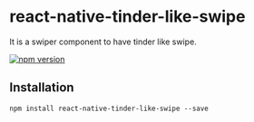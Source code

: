 # react-native-tinder-like-swipe
It is a swiper component to have tinder like swipe.

[![npm version](https://badge.fury.io/js/react-native-tinder-like-swipe.svg)](https://badge.fury.io/js/react-native-tinder-like-swipe)

## Installation

```
npm install react-native-tinder-like-swipe --save
